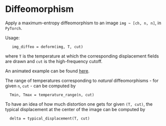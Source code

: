 # Diffeomorphism

Apply a maximum-entropy diffeomorphism to an image `img ~ [ch, n, n]`, in `PyTorch`.

Usage:

       img_diffeo = deform(img, T, cut)
       
where `T` is the temperature at which the corresponding displacement fields are drawn and `cut` is the high-frequency cutoff. 

An animated example can be found [here](https://leonardopetrini.github.io/diffeo-sota/).

The range of temperatures corresponding to _natural_ diffeomorphisms - for given `n`, `cut` - can be computed by

      Tmin, Tmax = temperature_range(n, cut)
      
To have an idea of how much distortion one gets for given `(T, cut)`, the typical displacement at the center of the image can be computed by

      delta = typical_displacement(T, cut)
      
